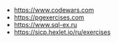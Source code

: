 - https://www.codewars.com
- https://pgexercises.com
- https://www.sql-ex.ru
- https://sicp.hexlet.io/ru/exercises